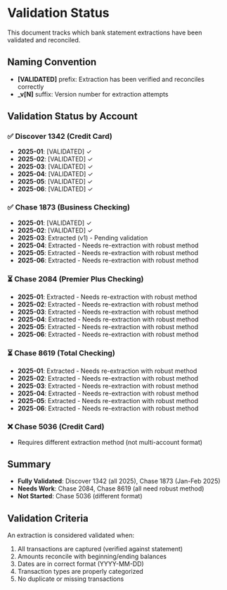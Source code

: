 # Validation Status

This document tracks which bank statement extractions have been validated and reconciled.

## Naming Convention
- **[VALIDATED]** prefix: Extraction has been verified and reconciles correctly
- **_v[N]** suffix: Version number for extraction attempts

## Validation Status by Account

### ✅ Discover 1342 (Credit Card)
- **2025-01**: [VALIDATED] ✓
- **2025-02**: [VALIDATED] ✓
- **2025-03**: [VALIDATED] ✓
- **2025-04**: [VALIDATED] ✓
- **2025-05**: [VALIDATED] ✓
- **2025-06**: [VALIDATED] ✓

### ✅ Chase 1873 (Business Checking)
- **2025-01**: [VALIDATED] ✓
- **2025-02**: [VALIDATED] ✓
- **2025-03**: Extracted (v1) - Pending validation
- **2025-04**: Extracted - Needs re-extraction with robust method
- **2025-05**: Extracted - Needs re-extraction with robust method
- **2025-06**: Extracted - Needs re-extraction with robust method

### ⏳ Chase 2084 (Premier Plus Checking)
- **2025-01**: Extracted - Needs re-extraction with robust method
- **2025-02**: Extracted - Needs re-extraction with robust method
- **2025-03**: Extracted - Needs re-extraction with robust method
- **2025-04**: Extracted - Needs re-extraction with robust method
- **2025-05**: Extracted - Needs re-extraction with robust method
- **2025-06**: Extracted - Needs re-extraction with robust method

### ⏳ Chase 8619 (Total Checking)
- **2025-01**: Extracted - Needs re-extraction with robust method
- **2025-02**: Extracted - Needs re-extraction with robust method
- **2025-03**: Extracted - Needs re-extraction with robust method
- **2025-04**: Extracted - Needs re-extraction with robust method
- **2025-05**: Extracted - Needs re-extraction with robust method
- **2025-06**: Extracted - Needs re-extraction with robust method

### ❌ Chase 5036 (Credit Card)
- Requires different extraction method (not multi-account format)

## Summary
- **Fully Validated**: Discover 1342 (all 2025), Chase 1873 (Jan-Feb 2025)
- **Needs Work**: Chase 2084, Chase 8619 (all need robust method)
- **Not Started**: Chase 5036 (different format)

## Validation Criteria
An extraction is considered validated when:
1. All transactions are captured (verified against statement)
2. Amounts reconcile with beginning/ending balances
3. Dates are in correct format (YYYY-MM-DD)
4. Transaction types are properly categorized
5. No duplicate or missing transactions